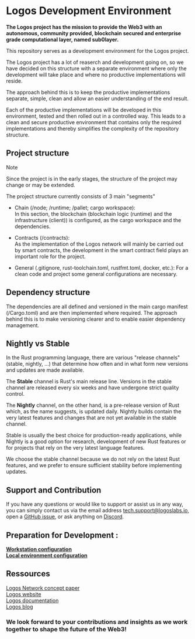 # Logos Development Environment

**The Logos project has the mission to provide the Web3 with an autonomous, community provided, blockchain secured and enterprise grade computational layer, named sub0layer.**

This repository serves as a development environment for the Logos project.

The Logos project has a lot of reaserch and development going on, so we have decided on this structure with a separate environment where only the development will take place and where no productive implementations will reside.

The approach behind this is to keep the productive implementations separate, simple, clean and allow an easier understanding of the end result.

Each of the productive implementations will be developed in this environment, tested and then rolled out in a controlled way.
This leads to a clean and secure productive environment that contains only the required implementations and thereby simplifies the complexity of the repository structure.

## Project structure
> [!NOTE]  
> Since the project is in the early stages, the structure of the project may change or may be extended.

The project structure currently consists of 3 main "segments"

- Chain (/node; /runtime; /pallet; cargo workspace):  
In this section, the blockchain (blockchain logic (runtime) and the infrastructure (client)) is configured, as the cargo workspace and the dependencies.

- Contracts (/contracts):  
As the implementation of the Logos network will mainly be carried out by smart contracts, the development in the smart contract field plays an important role for the project.

- General (.gitignore, rust-toolchain.toml, rustfmt.toml, docker, etc.):
For a clean code and project some general configurations are necessary.

## Dependency structure
The dependencies are all defined and versioned in the main cargo manifest (/Cargo.toml) and are then implemented where required.
The approach behind this is to make versioning clearer and to enable easier dependency management.

## Nightly vs Stable
In the Rust programming language, there are various "release channels" (stable, nightly, ...) that determine how often and in what form new versions and updates are made available.

The **Stable** channel is Rust's main release line. Versions in the stable channel are released every six weeks and have undergone strict quality control.

The **Nightly** channel, on the other hand, is a pre-release version of Rust which, as the name suggests, is updated daily. Nightly builds contain the very latest features and changes that are not yet available in the stable channel.

Stable is usually the best choice for production-ready applications, while Nightly is a good option for research, development of new Rust features or for projects that rely on the very latest language features.

We choose the stable channel because we do not rely on the latest Rust features, and we prefer to ensure sufficient stability before implementing updates.

## Support and Contribution
If you have any questions or would like to support or assist us in any way, you can simply contact us via the email address tech.support@logoslabs.io, open a [GitHub issue](https://github.com/logoslabstech/logos-resources/issues/new/choose), or ask anything on [Discord](https://discord.com/channels/840352211602374657/1242178591744200804).

## Preparation for Development :

[**Workstation configuration**](https://docs.logoslabs.io/development/dev-env/development-workstation)   
[**Local environment configuration**](https://docs.logoslabs.io/development/dev-env/dev-env-config)   

## Ressources
[Logos Network concept paper](https://logoslabs.io/concept/logos-network-concept-paper.pdf)   
[Logos website](https://logoslabs.io)   
[Logos documentation](https://docs.logoslabs.io)   
[Logos blog](https://blog.logoslabs.io/)   

### **We look forward to your contributions and insights as we work together to shape the future of the Web3!**